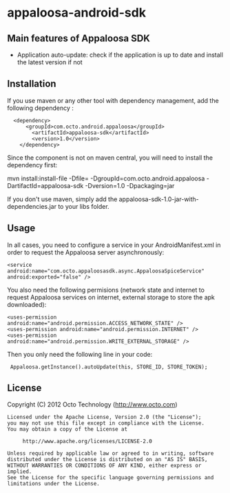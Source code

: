 appaloosa-android-sdk
=====================

Main features of Appaloosa SDK
------------------------------

* Application auto-update: check if the application is up to date and install the latest version if not

Installation
------------

If you use maven or any other tool with dependency management, add the following dependency :

      <dependency>
          <groupId>com.octo.android.appaloosa</groupId>
	        <artifactId>appaloosa-sdk</artifactId>
	        <version>1.0</version>
	    </dependency>

Since the component is not on maven central, you will need to install the dependency first:

mvn install:install-file -Dfile=<path-to-file> -DgroupId=com.octo.android.appaloosa -DartifactId=appaloosa-sdk -Dversion=1.0 -Dpackaging=jar

If you don't use maven, simply add the appaloosa-sdk-1.0-jar-with-dependencies.jar to your libs folder.

Usage
-----

In all cases, you need to configure a service in your AndroidManifest.xml in order to request the Appaloosa server asynchronously:

    <service android:name="com.octo.appaloosasdk.async.AppaloosaSpiceService" android:exported="false" />

You also need the following permisions (network state and internet to request Appaloosa services on internet, external storage to store the apk downloaded):

    <uses-permission android:name="android.permission.ACCESS_NETWORK_STATE" />
    <uses-permission android:name="android.permission.INTERNET" />
    <uses-permission android:name="android.permission.WRITE_EXTERNAL_STORAGE" />

Then you only need the following line in your code:

     Appaloosa.getInstance().autoUpdate(this, STORE_ID, STORE_TOKEN);

License
-------

  Copyright (C) 2012 Octo Technology (http://www.octo.com)
  
	Licensed under the Apache License, Version 2.0 (the "License");
	you may not use this file except in compliance with the License.
	You may obtain a copy of the License at
	
	     http://www.apache.org/licenses/LICENSE-2.0
	
	Unless required by applicable law or agreed to in writing, software
	distributed under the License is distributed on an "AS IS" BASIS,
	WITHOUT WARRANTIES OR CONDITIONS OF ANY KIND, either express or implied.
	See the License for the specific language governing permissions and
	limitations under the License.

